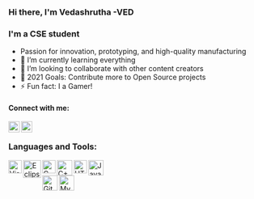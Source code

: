 ### Hi there, I'm Vedashrutha -VED

### I'm a CSE student

- Passion for innovation, prototyping, and high-quality manufacturing
- 🌱 I’m currently learning everything 
- 👯 I’m looking to collaborate with other content creators
- 🥅 2021 Goals: Contribute more to Open Source projects
- ⚡ Fun fact: I a Gamer!

#### Connect with me:

[<img align="left" alt="codeSTACKr | LinkedIn" width="22px" src="https://cdn.jsdelivr.net/npm/simple-icons@v3/icons/linkedin.svg" />][LinkedIn]
[<img align="left" alt="codeSTACKr | Instagram" width="22px" src="https://cdn.jsdelivr.net/npm/simple-icons@v3/icons/instagram.svg" />][Instagram]

<br />

### Languages and Tools:
<img align="left" alt="Visual Studio Code" width="26px" src="https://upload.wikimedia.org/wikipedia/commons/thumb/2/2d/Visual_Studio_Code_1.18_icon.svg/512px-Visual_Studio_Code_1.18_icon.svg.png" />
<img align="left" alt="Eclipse IDE" width="35px" src="https://www.pngfind.com/pngs/m/12-122645_eclipse1024-eclipse-ide-icon-png-transparent-png.png" />

<img align= "x:100px,y:15px" alt="Java" width="30" src="https://1000logos.net/wp-content/uploads/2020/09/Java-Logo-500x313.png" />
<img align="left" alt="C" width="26" src="https://upload.wikimedia.org/wikipedia/commons/1/19/C_Logo.png" />
<img align="left"  alt="C++" width="30" src="https://mpng.subpng.com/20180418/glq/kisspng-the-c-programming-language-computer-programming-programming-5ad7395d4c2638.9232807315240543653119.jpg" />
<img align="left" alt="HTML 5" width="26" src="https://cdn.freebiesupply.com/logos/large/2x/html-5-logo-png-transparent.png" />
<br />
<img align="left" alt="Git hub" width="30" src="https://img-premium.flaticon.com/png/512/25/25231.png?token=exp=1621152953~hmac=4cf497af85ac8d55357c2ab01dcdc56d" />
<img align="left" alt="MySQL" width="30" src="https://pngimg.com/uploads/mysql/mysql_PNG19.png" />

[instagram]: https://www.instagram.com/vedashruta/
[linkedin]: https://www.linkedin.com/in/vedashrutha-ds/
